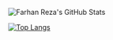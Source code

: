 ![Farhan Reza's GitHub Stats](https://github-readme-stats.vercel.app/api?username=farhan7reza7&show_icons=true&theme=radical)

[![Top Langs](https://github-readme-stats.vercel.app/api/top-langs/?username=farhan7reza7&layout=compact&langs_count=10)](https://github.com/farhan7reza7/github-readme-stats)
